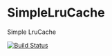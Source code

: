 # SimpleLruCache

Simple LruCache


[![Build Status](https://travis-ci.org/sephiroth74/SimpleLruCache.svg?branch=master)](https://travis-ci.org/sephiroth74/SimpleLruCache)
